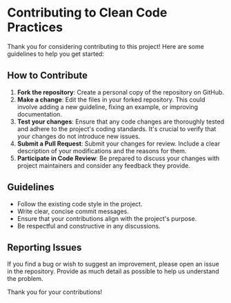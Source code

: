 # Contributing to Clean Code Practices

Thank you for considering contributing to this project! Here are some guidelines to help you get started:

## How to Contribute
1. **Fork the repository**: Create a personal copy of the repository on GitHub.
2. **Make a change**: Edit the files in your forked repository. This could involve adding a new guideline, fixing an example, or improving documentation.
3. **Test your changes**: Ensure that any code changes are thoroughly tested and adhere to the project's coding standards. It's crucial to verify that your changes do not introduce new issues.
4. **Submit a Pull Request**: Submit your changes for review. Include a clear description of your modifications and the reasons for them.
5. **Participate in Code Review**: Be prepared to discuss your changes with project maintainers and consider any feedback they provide.

## Guidelines
- Follow the existing code style in the project.
- Write clear, concise commit messages.
- Ensure that your contributions align with the project's purpose.
- Be respectful and constructive in any discussions.

## Reporting Issues
If you find a bug or wish to suggest an improvement, please open an issue in the repository. Provide as much detail as possible to help us understand the problem.

Thank you for your contributions!